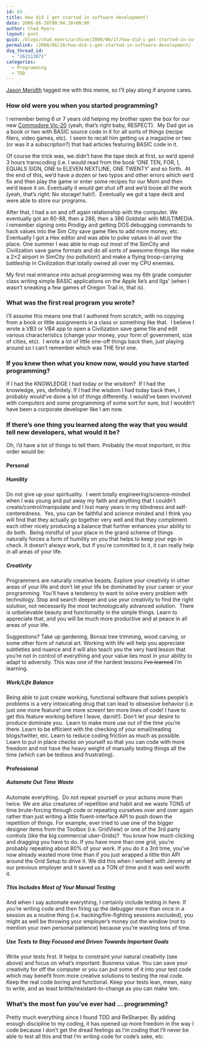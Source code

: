 ```yaml
---
id: 63
title: How did I get started in software development?
date: 2008-06-28T00:04:38+00:00
author: Chad Myers
layout: post
guid: /blogs/chad_myers/archive/2008/06/27/how-did-i-get-started-in-software-development.aspx
permalink: /2008/06/28/how-did-i-get-started-in-software-development/
dsq_thread_id:
  - "262113871"
categories:
  - Programming
  - TDD
---
```

[Jason Meridth](http://www.lostechies.com/blogs/jason_meridth/archive/2008/06/27/how-did-i-get-started-in-software-development.aspx) tagged me with this meme, so I&#8217;ll play along if anyone cares.

### How old were you when you started programming?

I remember being 6 or 7 years old helping my brother open the box for our new [Commodore Vic-20](http://en.wikipedia.org/wiki/Commodore_VIC-20) (yeah, that&#8217;s right baby, RESPECT).&nbsp; My Dad got us a book or two with BASIC source code in it for all sorts of things (recipe filers, video games, etc).&nbsp; I seem to recall him getting us a magazine or two (or was it a subscription?) that had articles featuring BASIC code in it.

Of course the trick was, we didn&#8217;t have the tape deck at first, so we&#8217;d spend 3 hours transcoding (i.e. I would read from the book &#8216;ONE TEN, FOR, I, EQUALS SIGN, ONE to ELEVEN NEXTLINE, ONE TWENTY&#8217; and so forth.&nbsp; At the end of this, we&#8217;d have a dozen or two typos and other errors which we&#8217;d fix and then play the game or enter some recipes for our Mom and then we&#8217;d leave it on. Eventually it would get shut off and we&#8217;d loose all the work (yeah, that&#8217;s right: No storage! hah!).&nbsp; Eventually we got a tape deck and were able to store our programs.

After that, I had a on and off again relationship with the computer. We eventually got an 80-88, then a 286, then a 386 Goldstar with MULTIMEDIA. I remember signing onto Prodigy and getting DOS debugging commands to hack values into the Sim City save game files to add more money, etc. Eventually I got a Hex editor and was able to poke values in all over the place. One summer I was able to map out most of the SimCity and Civilization save game formats and do all sorts of awesome things like make a 2&#215;2 airport in SimCity (no pollution!) and make a flying troop-carrying battleship in Civilization that totally owned all over my CPU enemies.

My first real entrance into actual programming was my 6th grade computer class writing simple BASIC applications on the Apple IIe&#8217;s and IIgs&#8217; (when I wasn&#8217;t sneaking a few games of Oregon Trail in, that is).

### What was the first real program you wrote?

I&#8217;ll assume this means one that I authored from scratch, with no copying from a book or little assignments in a class or something like that.&nbsp; I believe I wrote a VB3 or VB4 app to open a Civilization save game file and edit various characteristics (change your money, your form of government, size of cities, etc).&nbsp; I wrote a lot of little one-off things back then, just playing around so I can&#8217;t remember which was THE first one.

### If you knew then what you know now, would you have started programming?

If I had the KNOWLEDGE I had today or the wisdom?&nbsp; If I had the knowledge, yes, definitely. If I had the wisdom I had today back then, I probably would&#8217;ve done a lot of things differently. I would&#8217;ve been involved with computers and some programming of some sort for sure, but I wouldn&#8217;t have been a corporate developer like I am now.

### If there&#8217;s one thing you learned along the way that you would tell new developers, what would it be?

Oh, I&#8217;d have a lot of things to tell them. Probably the most important, in this order would be:

#### Personal

##### Humility

Do not give up your spirituality.&nbsp; I went totally engineering/science-minded when I was young and put away my faith and anything that I couldn&#8217;t create/control/manipulate and I lost many years in my blindness and self-centeredness.&nbsp; Yes, you can be faithful and science minded and I think you will find that they actually go together very well and that they compliment each other nicely producing a balance that further enhances your ability to do both.&nbsp; Being mindful of your place in the grand scheme of things naturally forces a form of humility on you that helps to keep your ego in check. It doesn&#8217;t always work, but if you&#8217;re committed to it, it can really help in all areas of your life.

##### Creativity

Programmers are naturally creative beasts. Explore your creativity in other areas of your life and don&#8217;t let your life be dominated by your career or your programming. You&#8217;ll have a tendency to want to solve every problem with technology. Stop and search deeper and use your creativity to find the right solution, not necessarily the most technologically advanced solution.&nbsp; There is unbelievable beauty and functionality in the simple things. Learn to appreciate that, and you will be much more productive and at peace in all areas of your life.

Suggestions? Take up gardening, Bonsai tree trimming, wood carving, or some other form of natural art. Working with life will help you appreciate subtleties and nuance and it will also teach you the very hard lesson that you&#8217;re not in control of everything and your value lies most in your ability to adapt to adversity. This was one of the hardest lessons <strike>I&#8217;ve learned</strike> I&#8217;m learning.

##### Work/Life Balance

Being able to just create working, functional software that solves people&#8217;s problems is a very intoxicating drug that can lead to obsessive behavior (i.e. just one more feature! one more screen! ten more lines of code! I have to get this feature working before I leave, darnit!). Don&#8217;t let your desire to produce dominate you.&nbsp; Learn to make more use out of the time you&#8217;re there. Learn to be efficient with the checking of your email/reading blogs/twitter, etc. Learn to reduce coding friction as much as possible. Learn to put in place checks on yourself so that you can code with more freedom and not have the heavy weight of manually testing things all the time (which can be tedious and frustrating).

#### Professional

##### Automate Out Time Waste

Automate everything.&nbsp; Do not repeat yourself or your actions more than twice. We are also creatures of repetition and habit and we waste TONS of time brute-forcing through code or repeating ourselves over and over again rather than just writing a little fluent-interface API to push down the repetition of things. For example, ever tried to use one of the bigger designer items from the Toolbox (i.e. GridView) or one of the 3rd party controls (like the big commercial uber-Grids)?&nbsp; You know how much clicking and dragging you have to do. If you have more than one grid, you&#8217;re probably repeating about 80% of your work. If you do it a 3rd time, you&#8217;ve now already wasted more time than if you just wrapped a little thin API around the Grid Setup to drive it. We did this when I worked with Jeremy at our previous employer and it saved us a TON of time and it was well worth it.

##### This Includes Most of Your Manual Testing

And when I say automate everything, I certainly include testing in here. If you&#8217;re writing code and then firing up the debugger more than once in a session as a routine thing (i.e. hacking/fire-fighting sessions excluded), you might as well be throwing your employer&#8217;s money out the window (not to mention your own personal patience) because you&#8217;re wasting tons of time.

##### Use Tests to Stay Focused and Driven Towards Important Goals

Write your tests first. It helps to constraint your natural creativity (see above) and focus on what&#8217;s important: Business value. You can save your creativity for off the computer or you can put some of it into your test code which may benefit from more creative solutions to testing the real code.&nbsp; Keep the real code boring and functional. Keep your tests lean, mean, easy to write, and as least brittle/resistant-to-change as you can make &#8216;em.

### What&#8217;s the most fun you&#8217;ve ever had &#8230; programming?

Pretty much everything since I found TDD and ReSharper. By adding enough discipline to my coding, it has opened up more freedom in the way I code because I don&#8217;t get the dread feelings as I&#8217;m coding that I&#8217;ll never be able to test all this and that I&#8217;m writing code for code&#8217;s sake, etc.